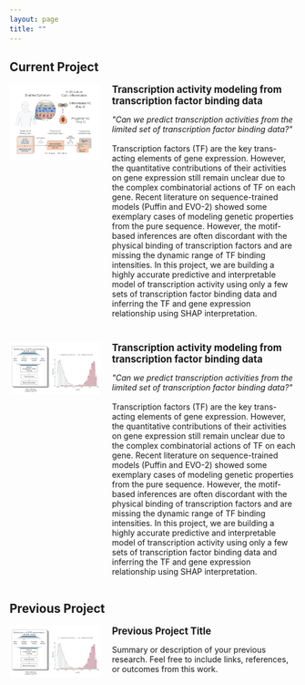 ```yaml
---
layout: page
title: ""
---
```


## <strong>Current Project</strong>

<div style="display: flex; align-items: flex-start; margin-bottom: 2em;">
  <img src="/assets/project_pic1.png" alt="Project 1" style="width: 160px; margin-right: 20px;">
  <div>
    <p style="font-size: 1.2em; font-weight: bold; margin: 0;">Transcription activity modeling from transcription factor binding data</p>
    <p> <em>"Can we predict transcription activities from the limited set of transcription factor binding data?"</em><br><br> Transcription factors (TF) are the key trans-acting elements of gene expression. However, the quantitative contributions of their activities on gene expression still remain unclear due to the complex combinatorial actions of TF on each gene. Recent literature on sequence-trained models (Puffin and EVO-2) showed some exemplary cases of modeling genetic properties from the pure sequence. However, the motif-based inferences are often discordant with the physical binding of transcription factors and are missing the dynamic range of TF binding intensities. In this project, we are building a highly accurate predictive and interpretable model of transcription activity using only a few sets of transcription factor binding data and inferring the TF and gene expression relationship using SHAP interpretation. </p>
  </div>
</div>

<div style="display: flex; align-items: flex-start; margin-bottom: 2em;">
  <img src="/assets/project_pic2.png" alt="Project 2" style="width: 160px; margin-right: 20px;">
  <div>
    <p style="font-size: 1.2em; font-weight: bold; margin: 0;">Transcription activity modeling from transcription factor binding data</p>
    <p> <em>"Can we predict transcription activities from the limited set of transcription factor binding data?"</em><br><br> Transcription factors (TF) are the key trans-acting elements of gene expression. However, the quantitative contributions of their activities on gene expression still remain unclear due to the complex combinatorial actions of TF on each gene. Recent literature on sequence-trained models (Puffin and EVO-2) showed some exemplary cases of modeling genetic properties from the pure sequence. However, the motif-based inferences are often discordant with the physical binding of transcription factors and are missing the dynamic range of TF binding intensities. In this project, we are building a highly accurate predictive and interpretable model of transcription activity using only a few sets of transcription factor binding data and inferring the TF and gene expression relationship using SHAP interpretation. </p>
  </div>
</div>

## <strong>Previous Project</strong>

<div style="display: flex; align-items: flex-start; margin-bottom: 2em;">
  <img src="/assets/project_pic2.png" alt="Previous Project" style="width: 160px; margin-right: 20px;">
  <div>
    <p style="font-size: 1.2em; font-weight: bold; margin: 0;">Previous Project Title</p>
    <p>Summary or description of your previous research. Feel free to include links, references, or outcomes from this work.</p>
  </div>
</div>
